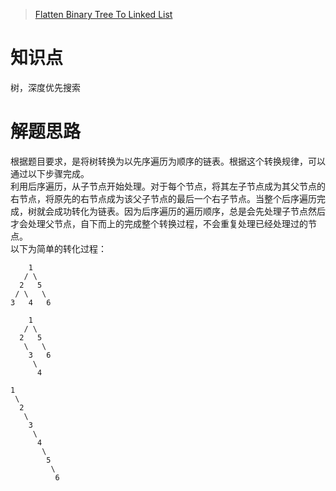 > [Flatten Binary Tree To Linked List](https://leetcode.com/problems/flatten-binary-tree-to-linked-list/description/)

# 知识点
树，深度优先搜索

# 解题思路
根据题目要求，是将树转换为以先序遍历为顺序的链表。根据这个转换规律，可以通过以下步骤完成。  
利用后序遍历，从子节点开始处理。对于每个节点，将其左子节点成为其父节点的右节点，将原先的右节点成为该父子节点的最后一个右子节点。当整个后序遍历完成，树就会成功转化为链表。因为后序遍历的遍历顺序，总是会先处理子节点然后才会处理父节点，自下而上的完成整个转换过程，不会重复处理已经处理过的节点。  
以下为简单的转化过程：
```
    1
   / \
  2   5
 / \   \
3   4   6
```
```
    1
   / \
  2   5
   \   \   
    3   6
     \
      4   
```
```
1
 \
  2
   \
    3
     \
      4
       \
        5
         \
          6
```